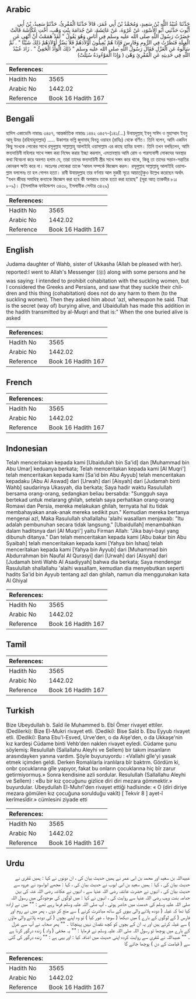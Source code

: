 ## Arabic


<div dir="rtl" lang="ar" style={{fontSize:'larger',backgroundColor:'#f8f9fa',padding:20}}>
حَدَّثَنَا عُبَيْدُ اللَّهِ بْنُ سَعِيدٍ، وَمُحَمَّدُ بْنُ أَبِي عُمَرَ، قَالاَ حَدَّثَنَا الْمُقْرِئُ، حَدَّثَنَا سَعِيدُ، بْنُ أَبِي أَيُّوبَ حَدَّثَنِي أَبُو الأَسْوَدِ، عَنْ عُرْوَةَ، عَنْ عَائِشَةَ، عَنْ جُدَامَةَ بِنْتِ وَهْبٍ، أُخْتِ عُكَّاشَةَ قَالَتْ حَضَرْتُ رَسُولَ اللَّهِ صلى الله عليه وسلم فِي أُنَاسٍ وَهُوَ يَقُولُ ‏"‏ لَقَدْ هَمَمْتُ أَنْ أَنْهَى عَنِ الْغِيلَةِ فَنَظَرْتُ فِي الرُّومِ وَفَارِسَ فَإِذَا هُمْ يُغِيلُونَ أَوْلاَدَهُمْ فَلاَ يَضُرُّ أَوْلاَدَهُمْ ذَلِكَ شَيْئًا ‏"‏ ‏.‏ ثُمَّ سَأَلُوهُ عَنِ الْعَزْلِ فَقَالَ رَسُولُ اللَّهِ صلى الله عليه وسلم ‏"‏ ذَلِكَ الْوَأْدُ الْخَفِيُّ ‏"‏ ‏.‏ زَادَ عُبَيْدُ اللَّهِ فِي حَدِيثِهِ عَنِ الْمُقْرِئِ وَهْىَ ‏(‏ وَإِذَا الْمَوْءُودَةُ سُئِلَتْ‏)‏
</div>
<div style={{backgroundColor:'#f8f9fa',padding:20, marginBottom: 10}}><table> <thead> <tr> <th>References:</th> <th></th> </tr> </thead> <tbody><tr><td>Hadith No</td><td>3565</td></tr><tr><td>Arabic No</td><td>1442.02</td></tr><tr><td>Reference</td><td>Book 16 Hadith 167</td></tr></tbody></table></div>

## Bengali


<div dir="ltr" lang="bn" style={{fontSize:'larger',backgroundColor:'#f8f9fa',padding:20}}>
হাদিস একাডেমি নাম্বারঃ ৩৪৫৭, আন্তর্জাতিক নাম্বারঃ ১৪৪২ ৩৪৫৭-(১৪১/...) উবায়দুল্লাহ্ ইবনু সাঈদ ও মুহাম্মাদ ইবনু আবূ উমর (রহিমাহুমাল্লাহ) ..... উকাশার ভগ্নি জুদামাহ্ বিনতু ওয়াহব (রাযিঃ) থেকে বর্ণিত। তিনি বলেন, আমি একদিন কিছু সংখ্যক লোকের সাথে রসূলুল্লাহ সাল্লাল্লাহু আলাইহি ওয়াসাল্লাম এর কাছে হাযির হলাম। তিনি তখন বলছিলেন, আমি স্তন্যদায়িনী মহিলার সাথে সঙ্গম করা নিষেধ করার ইচ্ছা করলাম, এমতাবস্থায় আমি রোম ও পারস্যবাসী লোকদের অবস্থার কথা বিবেচনা করে অবগত হলাম যে, তারা তাদের স্তন্যদায়িনী স্ত্রীর সাথে সঙ্গম করে থাকে, কিন্তু তা তাদের সন্তান-সন্ততির কোনরূপ ক্ষতি করে না। অতঃপর লোকেরা তাকে ‘আযল সম্পর্কে জিজ্ঞেস করল। রসূলুল্লাহ সাল্লাল্লাহু আলাইহি ওয়াসাল্লাম বললেনঃ তা হল গোপন হত্যা। রাবী উবায়দুল্লাহ তার বর্ণনায় আল মুকরী সূত্রে আয়াতটুকুও উল্লেখ করেছেন অর্থাৎ "যখন জীবন্ত সমাধিস্থ কন্যাকে জিজ্ঞেস করা হবে কী অপরাধে তাকে হত্যা করা হয়েছে" (সূরা আত্ তাকভীর ৮১ঃ ৮-৯)। (ইসলামিক ফাউন্ডেশন ৩৪৩০, ইসলামীক সেন্টার ৩৪২৯)
</div>
<div style={{backgroundColor:'#f8f9fa',padding:20, marginBottom: 10}}><table> <thead> <tr> <th>References:</th> <th></th> </tr> </thead> <tbody><tr><td>Hadith No</td><td>3565</td></tr><tr><td>Arabic No</td><td>1442.02</td></tr><tr><td>Reference</td><td>Book 16 Hadith 167</td></tr></tbody></table></div>

## English


<div dir="ltr" lang="en" style={{fontSize:'larger',backgroundColor:'#f8f9fa',padding:20}}>
Judama daughter of Wahb, sister of Ukkasha (Allah be pleased with her). reported:I went to Allah's Messenger (ﷺ) along with some persons and he was saying: I intended to prohibit cohabitation with the suckling women, but I considered the Greeks and Persians, and saw that they suckle their children and this thing (cohabitation) does not do any harm to them (to the suckling women). Then they asked him about 'azl, whereupon he said. That is the secret (way of) burying alive, and Ubaidullah has made this addition in the hadith transmitted by al-Muqri and that is:" When the one buried alive is asked
</div>
<div style={{backgroundColor:'#f8f9fa',padding:20, marginBottom: 10}}><table> <thead> <tr> <th>References:</th> <th></th> </tr> </thead> <tbody><tr><td>Hadith No</td><td>3565</td></tr><tr><td>Arabic No</td><td>1442.02</td></tr><tr><td>Reference</td><td>Book 16 Hadith 167</td></tr></tbody></table></div>

## French


<div dir="ltr" lang="fr" style={{fontSize:'larger',backgroundColor:'#f8f9fa',padding:20}}>

</div>
<div style={{backgroundColor:'#f8f9fa',padding:20, marginBottom: 10}}><table> <thead> <tr> <th>References:</th> <th></th> </tr> </thead> <tbody><tr><td>Hadith No</td><td>3565</td></tr><tr><td>Arabic No</td><td>1442.02</td></tr><tr><td>Reference</td><td>Book 16 Hadith 167</td></tr></tbody></table></div>

## Indonesian


<div dir="ltr" lang="id" style={{fontSize:'larger',backgroundColor:'#f8f9fa',padding:20}}>
Telah menceritakan kepada kami [Ubaidullah bin Sa'id] dan [Muhammad bin Abu Umar] keduanya berkata; Telah menceritakan kepada kami [Al Muqri'] telah menceritakan kepada kami [Sa'id bin Abu Ayyub] telah menceritakan kepadaku [Abu Al Aswad] dari [Urwah] dari [Aisyah] dari [Judamah binti Wahb] saudarinya Ukasyah, dia berkata; Saya hadir waktu Rasulullah bersama orang-orang, sedangkan beliau bersabda: "Sungguh saya bertekad untuk melarang ghilah, setelah saya perhatikan orang-orang Romawi dan Persia, mereka melakukan ghilah, ternyata hal itu tidak membahayakan anak-anak mereka sedikit pun." Kemudian mereka bertanya mengenai azl, Maka Rasulullah shallallahu 'alaihi wasallam menjawab: "Itu adalah pembunuhan secara tidak langsung." [Ubaidullah] menambahkan dalam haditsnya dari [Al Muqri'] yaitu Firman Allah: "Jika bayi-bayi yang dibunuh ditanya." Dan telah menceritakan kepada kami [Abu bakar bin Abu Syaibah] telah menceritakan kepada kami [Yahya bin Ishaq] telah menceritakan kepada kami [Yahya bin Ayyub] dari [Muhammad bin Abdurrahman bin Naufal Al Qurasyi] dari [Urwah] dari [Aisyah] dari [Judamah binti Wahb Al Asadiyyah] bahwa dia berkata; Saya mendengar Rasulullah shallallahu 'alaihi wasallam, kemudian dia menyebutkan seperti hadits Sa'id bin Ayyub tentang azl dan ghilah, namun dia menggunakan kata Al Ghiyal
</div>
<div style={{backgroundColor:'#f8f9fa',padding:20, marginBottom: 10}}><table> <thead> <tr> <th>References:</th> <th></th> </tr> </thead> <tbody><tr><td>Hadith No</td><td>3565</td></tr><tr><td>Arabic No</td><td>1442.02</td></tr><tr><td>Reference</td><td>Book 16 Hadith 167</td></tr></tbody></table></div>

## Tamil


<div dir="ltr" lang="ta" style={{fontSize:'larger',backgroundColor:'#f8f9fa',padding:20}}>

</div>
<div style={{backgroundColor:'#f8f9fa',padding:20, marginBottom: 10}}><table> <thead> <tr> <th>References:</th> <th></th> </tr> </thead> <tbody><tr><td>Hadith No</td><td>3565</td></tr><tr><td>Arabic No</td><td>1442.02</td></tr><tr><td>Reference</td><td>Book 16 Hadith 167</td></tr></tbody></table></div>

## Turkish


<div dir="ltr" lang="tr" style={{fontSize:'larger',backgroundColor:'#f8f9fa',padding:20}}>
Bize Ubeydullah b. Saîd iîe Muhammed b. Ebî Ömer rivayet ettiler. (Dedilerki): Bize El-Mukri rivayet etli. (Dediki): Bise Saîd b. Ebu Eyyub rivayet etli. (Dediki): Bana Ebu'l-Esved, Urve'den, o da Aişe'den, o da Ukkaşe'nin kız kardeşi Cüdame binti Vehb'den naklen rivayet eyledi. Cüdame şunu söylemiş: ResuIullah (Sallallahu Aleyhi ve Sellem) bir takım insanların arasındayken yanına vardım. Şöyîe buyuruyordu : «Vallahi gîle'yi yasak etmek içimden geldi. Derken Romalılarla iranlılara bîr baktrm. Gördüm ki, onbr çocuklarına gîle yapıyor, fakat bu onların çocuklarına hiç bîr zarur getirmiyormuş.» Sonra kendisine azli sordular. Resulullah (Sallallahu Aleyhi ve Sellem) : «Bu bir kız çocuğunu gizlice diri diri mezara gömmektir.» buyurdular. Ubeydullah El-Muhrî'den rivayet ettiği hadîsinde: « O (diri diriye mezara gömülen kız çocuğuna sorulduğu vakît) [ Tekvir 8 ] ayet-î kerîmesîdir.» cümlesini ziyade etti
</div>
<div style={{backgroundColor:'#f8f9fa',padding:20, marginBottom: 10}}><table> <thead> <tr> <th>References:</th> <th></th> </tr> </thead> <tbody><tr><td>Hadith No</td><td>3565</td></tr><tr><td>Arabic No</td><td>1442.02</td></tr><tr><td>Reference</td><td>Book 16 Hadith 167</td></tr></tbody></table></div>

## Urdu


<div dir="rtl" lang="ur" style={{fontSize:'larger',backgroundColor:'#f8f9fa',padding:20}}>
عبیداللہ بن سعید اور محمد بن ابی عمر نے ہمیں حدیث بیان کی ، ان دونوں نے کہا : ہمیں مُقری نے حدیث بیان کی ، کہا : ہمیں سعید بن ابی ایوب نے حدیث بیان کی ، کہا : مجھے ابواسود نے عروہ سے حدیث بیان کی ، انہوں نے حضرت عائشہ رضی اللہ عنہا سے ، انہوں نے عکاشہ رضی اللہ عنہ کی بہن جدامہ بنت وہب رضی اللہ عنہا سے روایت کی ، انہوں نے کہا : میں لوگوں کی موجودگی میں رسول اللہ صلی اللہ علیہ وسلم کی خدمت میں حاضر ہوئی ، آپ صلی اللہ علیہ وسلم فرما رہے تھے : "" میں نے ارادہ کیا تھا کہ غیلہ ( دودھ پلانے والی بیوی کے ساتھ مباشرت کرنے ) سے منع کر دوں ، پھر میں نے روم اور فارس ( کے لوگوں کے بارے ) میں دیکھا ( سوچا ، غور کیا ) تو وہ اپنے بچوں ( کی دودھ پلانے والی ماؤں ) سے غیلہ کرتے ہیں اور یہ ان کے بچوں کو کچھ نقصان نہیں پہنچاتا ۔ "" پھر صحابہ نے آپ سے عزل کے بارے میں پوچھا تو رسول اللہ صلی اللہ علیہ وسلم نے فرمایا : "" یہ مخفی ( واد ) زندہ درگور کرنا ہے ۔ "" عبیداللہ نے مُقری سے روایت کردہ اپنی حدیث میں اضافہ کیا : اور یہی ہے : "" زندہ درگور کی گئی سے ( قیامت کے دن ) پوچھا جائے گا
</div>
<div style={{backgroundColor:'#f8f9fa',padding:20, marginBottom: 10}}><table> <thead> <tr> <th>References:</th> <th></th> </tr> </thead> <tbody><tr><td>Hadith No</td><td>3565</td></tr><tr><td>Arabic No</td><td>1442.02</td></tr><tr><td>Reference</td><td>Book 16 Hadith 167</td></tr></tbody></table></div>